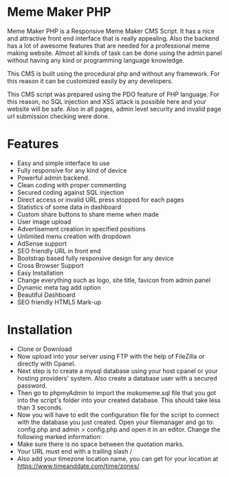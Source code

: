 # Meme Maker PHP
Meme Maker PHP is a Responsive Meme Maker CMS Script. It has a nice and attractive front end interface that is really appealing. Also the backend has a lot of awesome features that are needed for a professional meme making website. Almost all kinds of task can be done using the admin panel without having any kind or programming language knowledge.

This CMS is built using the procedural php and without any framework. For this reason it can be customized easily by any developers.

This CMS script was prepared using the PDO feature of PHP language. For this reason, no SQL injection and XSS attack is possible here and your website will be safe. Also in all pages, admin level security and invalid page url submission checking were done.

# Features

- Easy and simple interface to use
- Fully responsive for any kind of device
- Powerful admin backend.
- Clean coding with proper commenting
- Secured coding against SQL injection
- Direct access or invalid URL press stopped for each pages
- Statistics of some data in dashboard
- Custom share buttons to share meme when made
- User image upload
- Advertisement creation in specified positions
- Unlimited menu creation with dropdown
- AdSense support
- SEO friendly URL in front end
- Bootstrap based fully responsive design for any device
- Cross Browser Support
- Easy Installation
- Change everything such as logo, site title, favicon from admin panel
- Dynamic meta tag add option
- Beautiful Dashboard
- SEO friendly HTML5 Mark-up


# Installation

- Clone or Download
- Now upload into your server using FTP with the help of FileZilla or directly with Cpanel.
- Next step is to create a mysql database using your host cpanel or your hosting providers' system. Also create a database user with a secured password.
- Then go to phpmyAdmin to import the mokomeme.sql file that you got into the script's folder into your created database. This should take less than 3 seconds.
- Now you will have to edit the configuration file for the script to connect with the database you just created. Open your filemanager and go to: config.php and admin > config.php and open it in an editor. Change the following marked information: 
- Make sure there is no space between the quotation marks.
- Your URL must end with a trailing slash / 
- Also add your timezone location name, you can get for your location at https://www.timeanddate.com/time/zones/